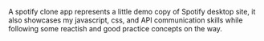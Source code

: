 A spotify clone app represents a little demo copy of Spotify desktop site, it also showcases my javascript, css, and API communication skills while following some reactish and good practice concepts on the way.
